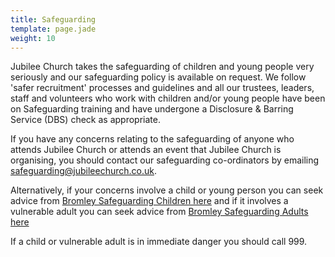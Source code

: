 ```yaml
---
title: Safeguarding
template: page.jade
weight: 10
---
```

Jubilee Church takes the safeguarding of children and young people very seriously and our safeguarding policy is available on request. We follow 'safer recruitment' processes and guidelines and all our trustees, leaders, staff and volunteers who work with children and/or young people have been on Safeguarding training and have undergone a Disclosure & Barring Service (DBS) check as appropriate.

If you have any concerns relating to the safeguarding of anyone who attends Jubilee Church or attends an event that Jubilee Church is organising, you should contact our safeguarding co-ordinators by emailing [safeguarding@jubileechurch.co.uk](mailto:safeguarding@jubileechurch.co.uk).

Alternatively, if your concerns involve a child or young person you can seek advice from [Bromley Safeguarding Children here](http://www.bromley.gov.uk/info/200127/safeguarding_children/163/reporting_child_abuse) and if it involves a vulnerable adult you can seek advice from [Bromley Safeguarding Adults here](http://www.bromley.gov.uk/info/731/safeguarding_adults/280/safeguarding_adults_at_risk/2)

 If a child or vulnerable adult is in immediate danger you should call 999.

